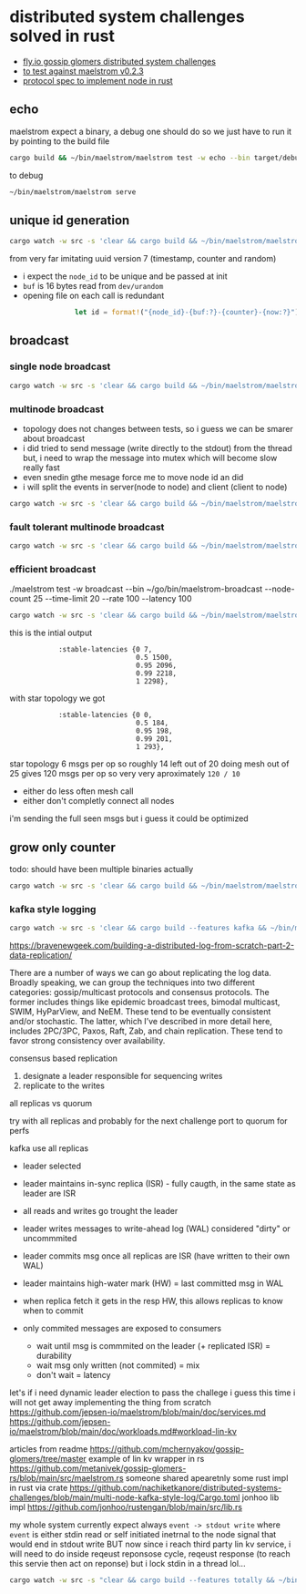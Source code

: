 # distributed system challenges solved in rust

- [fly.io gossip glomers distributed system challenges](https://fly.io/dist-sys)
- [to test against maelstrom v0.2.3](https://github.com/jepsen-io/maelstrom/releases/tag/v0.2.3)
- [protocol spec to implement node in rust](https://github.com/jepsen-io/maelstrom/blob/main/doc/protocol.md)


## echo

maelstrom expect a binary, a debug one should do so we just have to run it by pointing to the build file

```sh
cargo build && ~/bin/maelstrom/maelstrom test -w echo --bin target/debug/gossip-glomers --node-count 1 --time-limit 10
```

to debug

```sh
~/bin/maelstrom/maelstrom serve
```

## unique id generation

```sh
cargo watch -w src -s 'clear && cargo build && ~/bin/maelstrom/maelstrom test -w unique-ids --bin target/debug/gossip-glomers --time-limit 30 --rate 1000 --node-count 3 --availability total --nemesis partition'
```

from very far imitating uuid version 7 (timestamp, counter and random)
- i expect the `node_id` to be unique and be passed at init
- `buf` is 16 bytes read from `dev/urandom`
-  opening file on each call is redundant
```rust
                let id = format!("{node_id}-{buf:?}-{counter}-{now:?}");
```

## broadcast

### single node broadcast

```sh
cargo watch -w src -s 'clear && cargo build && ~/bin/maelstrom/maelstrom test -w broadcast --bin target/debug/gossip-glomers --node-count 1 --time-limit 20 --rate 10'
```

### multinode broadcast 

- topology does not changes between tests, so i guess we can be smarer about broadcast
- i did tried to send message (write directly to the stdout) from the thread but, i need to
  wrap the message into mutex which will become slow really fast
- even snedin gthe mesage force me to move node id an did
- i will split the events in server(node to node) and client (client to node)

```sh
cargo watch -w src -s 'clear && cargo build && ~/bin/maelstrom/maelstrom test -w broadcast --bin target/debug/gossip-glomers --node-count 5 --time-limit 20 --rate 10'
```

### fault tolerant multinode broadcast

```sh
cargo watch -w src -s 'clear && cargo build && ~/bin/maelstrom/maelstrom test -w broadcast --bin target/debug/gossip-glomers --node-count 5 --time-limit 20 --rate 10 --nemesis partition'
```

### efficient broadcast
./maelstrom test -w broadcast --bin ~/go/bin/maelstrom-broadcast --node-count 25 --time-limit 20 --rate 100 --latency 100

```sh
cargo watch -w src -s 'clear && cargo build && ~/bin/maelstrom/maelstrom test -w broadcast --bin target/debug/gossip-glomers --node-count 25 --time-limit 20 --rate 100 --latency 100'
```

this is the intial output
```
            :stable-latencies {0 7,
                               0.5 1500,
                               0.95 2096,
                               0.99 2218,
                               1 2298},
```
with star topology we got 
```
            :stable-latencies {0 0,
                               0.5 184,
                               0.95 198,
                               0.99 201,
                               1 293},
```
star topology 6 msgs per op so roughly 14 left out of 20
doing mesh out of 25 gives 120 msgs per op
so very very aproximately `120 / 10`
- either do less often mesh call
- either don't completly connect all nodes

i'm sending the full seen msgs but i guess it could be optimized
## grow only counter
todo: should have been multiple binaries actually
```sh
cargo watch -w src -s 'clear && cargo build && ~/bin/maelstrom/maelstrom test -w g-counter --bin target/debug/gossip-glomers --node-count 3 --rate 100 --time-limit 2 --nemesis partition'
```
### kafka style logging

```sh
cargo watch -w src -s 'clear && cargo build --features kafka && ~/bin/maelstrom/maelstrom test -w kafka --bin target/debug/gossip-glomers --node-count 1 --concurrency 2n --time-limit 2 --rate 1000'
```

<https://bravenewgeek.com/building-a-distributed-log-from-scratch-part-2-data-replication/>

There are a number of ways we can go about replicating the log data. Broadly speaking, we can group the techniques into two different categories: gossip/multicast protocols and consensus protocols. The former includes things like epidemic broadcast trees, bimodal multicast, SWIM, HyParView, and NeEM. These tend to be eventually consistent and/or stochastic. The latter, which I’ve described in more detail here, includes 2PC/3PC, Paxos, Raft, Zab, and chain replication. These tend to favor strong consistency over availability.

consensus based replication

1. designate a leader responsible for sequencing writes
2. replicate to the writes

all replicas vs quorum

try with all replicas and probably for the next challenge port to quorum for perfs

kafka use all replicas

- leader selected
- leader maintains in-sync replica (ISR) - fully caugth, in the same state as leader are ISR
- all reads and writes go trought the leader
- leader writes messages to write-ahead log (WAL) considered "dirty" or uncommmited
- leader commits msg once all replicas are ISR (have written to their own WAL)
- leader maintains high-water mark (HW) = last committed msg in WAL
- when replica fetch it gets in the resp HW, this allows replicas to know when to commit

- only commited messages are exposed to consumers
    - wait until msg is commmited on the leader (+ replicated ISR) = durability
    - wait msg only written (not commited) = mix
    - don't wait = latency

let's if i need dynamic leader election to pass the challege
i guess this time i will not get away implementing the thing from scratch
https://github.com/jepsen-io/maelstrom/blob/main/doc/services.md
https://github.com/jepsen-io/maelstrom/blob/main/doc/workloads.md#workload-lin-kv

articles from readme
https://github.com/mchernyakov/gossip-glomers/tree/master
example of lin kv wrapper in rs
https://github.com/metanivek/gossip-glomers-rs/blob/main/src/maelstrom.rs
someone shared apearetnly some rust impl in rust via crate
https://github.com/nachiketkanore/distributed-systems-challenges/blob/main/multi-node-kafka-style-log/Cargo.toml
jonhoo lib impl
https://github.com/jonhoo/rustengan/blob/main/src/lib.rs

my whole system currently expect always `event -> stdout write`
where `event` is either stdin read or self initiated inetrnal to the node signal
that would end in stdout write
BUT now since i reach third party lin kv service, i will need to do
inside reqeust reponsose cycle, reqeust response (to reach this servie then act on reponse)
but i lock stdin in a thread lol...


```sh
cargo watch -w src -s "clear && cargo build --features totally && ~/bin/maelstrom/maelstrom test -w txn-rw-register --bin './target/debug/gossip-glomers' --node-count 1 --time-limit 20 --rate 1000 --concurrency 2n --consistency-models read-uncommitted --availability total"
```

